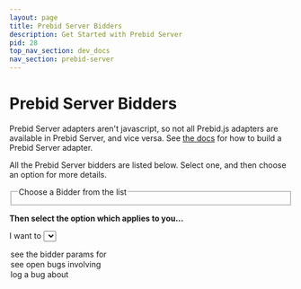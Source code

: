 ```yaml
---
layout: page
title: Prebid Server Bidders
description: Get Started with Prebid Server
pid: 28
top_nav_section: dev_docs
nav_section: prebid-server
---
```

<style>
.output-workspace {
  margin-top: 3em;
}
.bidder-selection {
  margin-bottom: 1em;
}
.bidder-selection input {
  margin-right: 0.5em;
}
.bidder-fetch-error {
  margin-left: 40px;
}
</style>
<script type="text/javascript" src="{{site.baseurl}}/assets/js/prebid-server-api.js"></script>
<div class="bs-docs-section" markdown="1">

# Prebid Server Bidders

Prebid Server adapters aren't javascript, so not all Prebid.js adapters are available in Prebid Server, and vice versa. See [the docs](https://github.com/prebid/prebid-server/blob/master/docs/developers/add-new-bidder.md) for how to build a Prebid Server adapter.

All the Prebid Server bidders are listed below. Select one, and then choose an option for more details.

<fieldset id="bidder-selection" class="bidder-selection">
  <legend>Choose a Bidder from the list</legend>
</fieldset>

<strong>Then select the option which applies to you...</strong>

<span>I want to </span>
<select id="purpose-dropdown">
  <option value="bidder-params">see the bidder params for</option>
  <option value="see-bugs">see open bugs involving</option>
  <option value="file-bug">log a bug about</option>
</select>
<span id="selected-bidder"></span>
<div id="output-workspace" class="output-workspace"></div>
</div>
<script type="text/javascript" async>
(function() {
    function addBidder(parentNode, bidder, checked) {
      var inputNode = document.createElement("input");
      inputNode.type = "radio";
      inputNode.id = bidder + "-choice";
      inputNode.name = "bidder";
      if (checked) {
        inputNode.checked = true;
      }
      parentNode.appendChild(inputNode);
      var labelNode = document.createElement("label");
      labelNode.htmlFor = inputNode.id;
      labelNode.innerHTML = bidder;
      parentNode.appendChild(labelNode);
      parentNode.appendChild(document.createElement("br"));
    }
    function newOption(text) {
      var element = document.createElement("option");
      element.value = text;
      element.innerHTML = text;
      return element;
    }
    function newButton(link, text) {
      var button = document.createElement("button");
      button.type = "button";
      button.innerHTML = text;
      button.addEventListener("click", function() {
        window.open(link);
      });
      return button;
    }
    function getSelectedBidder() {
      var radios = document.getElementsByName('bidder');
      for (var i = 0; i < radios.length; i++) {
        if (radios[i].checked) {
          return radios[i].id.substring(0, radios[i].id.length - 7);
        }
      }
    }
    function syncOutput(payload) {
      var output = document.getElementById("output-workspace");
      output.innerHTML = "";
      var purpose = document.getElementById("purpose-dropdown").value;
      var bidder = getSelectedBidder();
      document.getElementById("selected-bidder").innerHTML = bidder;
      if (purpose == "bidder-params") {
        var caveat = document.createElement("span");
        caveat.innerHTML = "Prebid Server enforces bidder params with <a href=\"https://spacetelescope.github.io/understanding-json-schema/\">JSON schemas.</a>. Today, the best documentation is the schema itself.";
        var button = newButton("https://github.com/prebid/prebid-server/blob/master/static/bidder-params/" + bidder + ".json", "show me the schema");
        output.appendChild(caveat);
        output.appendChild(document.createElement("br"));
        output.appendChild(document.createElement("br"));
        output.appendChild(button);
      } else if (purpose == "see-bugs") {
        var button = newButton("https://github.com/prebid/prebid-server/issues?utf8=%E2%9C%93&q=is%3Aissue+is%3Aopen+label%3Abug+%5B" + bidder + "%5D+in%3Atitle+", "Do it!");
        output.appendChild(button);
      } else if (purpose == "file-bug") {
        var button = newButton("https://github.com/prebid/prebid-server/issues/new?title=[" + bidder + "]+(your+bug+description+here)&body=Describe+the+bug+here.+Include+a+sample+request+if+possible.", "Do it!");
        output.appendChild(button);
      } else {
        output.innerHTML = "Uh oh! This option was never implemented. Please <a href=\"https://github.com/prebid/prebid.github.io/issues/new\">file a bug</a> or <a href=\"https://github.com/prebid/prebid.github.io/compare\">submit a PR</a> to fix it.";
      }
    }
    function onSuccess(bidders) {
        bidders.sort();
        var bidderList = document.getElementById("bidder-selection");
        for (var i = 0; i < bidders.length; i++) {
            addBidder(bidderList, bidders[i], i === 0)
        }
        // syncOutput() & event listeners can only be attached after we've fetched the bidders. Otherwise `bidder-dropdown.value` is null.
        document.getElementById("purpose-dropdown").addEventListener("change", syncOutput)
        document.getElementById("bidder-selection").addEventListener("change", syncOutput)
        syncOutput();
    }
    function onError(status, err) {
        var selection = document.getElementById("bidder-selection");
        var errElement = document.createElement("p");
        errElement.className = "bidder-fetch-error"
        errElement.innerHTML = "<strong>Failed to fetch adapters from Prebid Server.</strong> Try reloading the page. HTTP status: " + status + ". error: " + err;
        selection.parentNode.replaceChild(errElement, selection)
    }

    pbs.fetchBidders(onSuccess, onError);
})();
</script>
